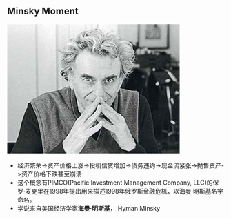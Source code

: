 <!-- 
title: 明斯基时刻
from: 财经广播
create: 2018-06-06
tags: finance,economics,term
-->

## Minsky Moment

![hyman-minsky](https://raw.githubusercontent.com/TongCui/icards/master/notebooks/tong/images/hyman-minsky.jpg)

- 经济繁荣->资产价格上涨->投机信贷增加->债务违约->现金流紧张->抛售资产->资产价格下跌甚至崩溃
- 这个概念有PIMCO(Pacific Investment Management Company, LLC)的保罗·麦克里在1998年提出用来描述1998年俄罗斯金融危机，以海曼·明斯基名字命名。
- 学说来自美国经济学家**海曼·明斯基**， Hyman Minsky
